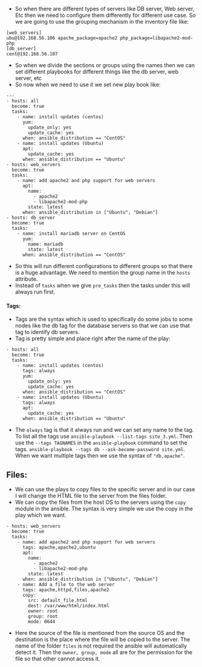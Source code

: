 - So when there are different types of servers like DB server, Web server, Etc then we need to configure them differently for different use case. So we are going to use the grouping mechanism in the inventory file like:
```
[web_servers]
ubu@192.168.56.106 apache_package=apache2 php_package=libapache2-mod-php
[db_server]
cent@192.168.56.107
```
- So when we divide the sections or groups using the names then we can set different playbooks for different things like the db server, web server, etc
- So now when we need to use it we set new play book like:
```
---
- hosts: all
  become: true
  tasks:
    - name: install updates (centos)
      yum:
        update_only: yes
        update_cache: yes
      when: ansible_distribution == "CentOS"
    - name: install updates (Ubuntu)
      apt:
        update_cache: yes
      when: ansible_distribution == "Ubuntu"
- hosts: web_servers
  become: true
  tasks:
    - name: add apache2 and php support for web servers
      apt:
        name:
          - apache2 
          - libapache2-mod-php
        state: latest
      when: ansible_distribution in ["Ubuntu", "Debian"]
- hosts: db_server
  become: true
  tasks:
    - name: install mariadb server on CentOS
      yum:
        name: mariadb
        state: latest
      when: ansible_distribution == "CentOS"  
```
- So this will run different configurations to different groups so that there is a huge advantage. We need to mention the group name in the `hosts` attribute.
- Instead of `tasks` when we give `pre_tasks` then the tasks under this will always run first.
#### Tags:
- Tags are the syntax which is used to specifically do some jobs to some nodes like the db tag for the database servers so that we can use that tag to identify db servers.
- Tag is pretty simple and place right after the name of the play:
```
- hosts: all
  become: true
  tasks:
    - name: install updates (centos)
      tags: always
      yum:
        update_only: yes
        update_cache: yes
      when: ansible_distribution == "CentOS"
    - name: install updates (Ubuntu)
      tags: always
      apt:
        update_cache: yes
      when: ansible_distribution == "Ubuntu"
```
- The `always` tag is that it always run and we can set any name to the tag. To list all the tags use `ansible-playbook --list-tags site_3.yml`.  Then use the `--tags TAGNAMES` in the `ansible-playbook` command to set the tags. `ansible-playbook --tags db --ask-become-password site.yml`. When we want multiple tags then we use the syntax of `"db,apache"`.
## Files:
- We can use the plays to copy files to the specific server and in our case I will change the HTML file to the server from the files folder.
- We can copy the files from the host OS to the servers using the `copy` module in the ansible. The syntax is very simple we use the copy in the play which we want.
```
- hosts: web_servers
  become: true
  tasks:
    - name: add apache2 and php support for web servers
      tags: apache,apache2,ubuntu
      apt:
        name:
          - apache2 
          - libapache2-mod-php
        state: latest
      when: ansible_distribution in ["Ubuntu", "Debian"]
    - name: Add a file to the web server
      tags: apache,httpd,files,apache2
      copy:
        src: default_file.html
        dest: /var/www/html/index.html
        owner: root
        group: root
        mode: 0644
```
- Here the source of the file is mentioned from the source OS and the destination is the place where the file will be copied to the server. The name of the folder `files` is not required the ansible will automatically detect it. Then the `owner, group, mode` all are for the permission for the file so that other cannot access it.